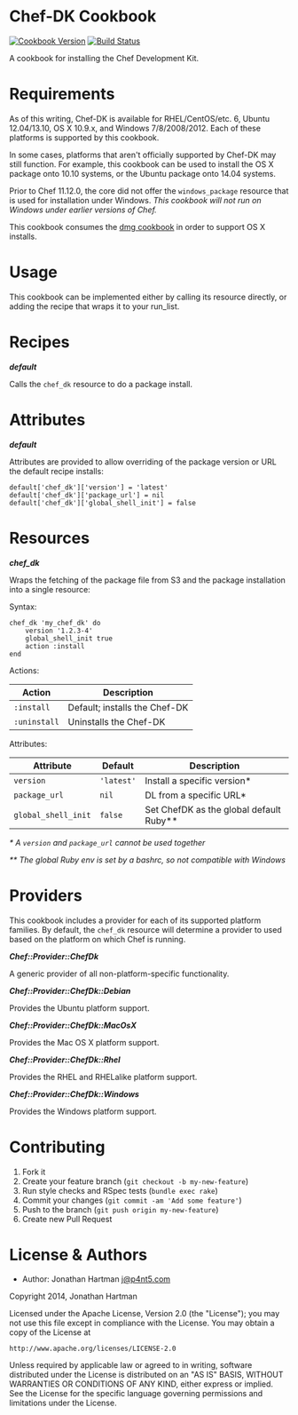 Chef-DK Cookbook
================
[![Cookbook Version](http://img.shields.io/cookbook/v/chef-dk.svg)][cookbook]
[![Build Status](http://img.shields.io/travis/RoboticCheese/chef-dk-chef.svg)][travis]

[cookbook]: https://supermarket.getchef.com/cookbooks/chef-dk
[travis]: http://travis-ci.org/RoboticCheese/chef-dk-chef

A cookbook for installing the Chef Development Kit.

Requirements
============

As of this writing, Chef-DK is available for RHEL/CentOS/etc. 6, Ubuntu
12.04/13.10, OS X 10.9.x, and Windows 7/8/2008/2012. Each of these platforms
is supported by this cookbook.

In some cases, platforms that aren't officially supported by Chef-DK may still
function. For example, this cookbook can be used to install the OS X package
onto 10.10 systems, or the Ubuntu package onto 14.04 systems.

Prior to Chef 11.12.0, the core did not offer the `windows_package` resource
that is used for installation under Windows. _This cookbook will not run on
Windows under earlier versions of Chef._

This cookbook consumes the
[dmg cookbook](http://supermarket.getchef.com/cookbooks/dmg) in order to
support OS X installs.

Usage
=====

This cookbook can be implemented either by calling its resource directly, or
adding the recipe that wraps it to your run_list.

Recipes
=======

***default***

Calls the `chef_dk` resource to do a package install.

Attributes
==========

***default***

Attributes are provided to allow overriding of the package version or URL the
default recipe installs:

    default['chef_dk']['version'] = 'latest'
    default['chef_dk']['package_url'] = nil
    default['chef_dk']['global_shell_init'] = false

Resources
=========

***chef_dk***

Wraps the fetching of the package file from S3 and the package installation
into a single resource:

Syntax:

    chef_dk 'my_chef_dk' do
        version '1.2.3-4'
        global_shell_init true
        action :install
    end

Actions:

| Action       | Description                   |
|--------------|-------------------------------|
| `:install`   | Default; installs the Chef-DK |
| `:uninstall` | Uninstalls the Chef-DK        |

Attributes:

| Attribute           | Default    | Description                               |
|---------------------|------------|-------------------------------------------|
| `version`           | `'latest'` | Install a specific version\*              |
| `package_url`       | `nil`      | DL from a specific URL\*                  |
| `global_shell_init` | `false`    | Set ChefDK as the global default Ruby\*\* |

_\* A `version` and `package_url` cannot be used together_

_\*\* The global Ruby env is set by a bashrc, so not compatible with Windows_

Providers
=========

This cookbook includes a provider for each of its supported platform families.
By default, the `chef_dk` resource will determine a provider to used based on
the platform on which Chef is running.

***Chef::Provider::ChefDk***

A generic provider of all non-platform-specific functionality.

***Chef::Provider::ChefDk::Debian***

Provides the Ubuntu platform support.

***Chef::Provider::ChefDk::MacOsX***

Provides the Mac OS X platform support.

***Chef::Provider::ChefDk::Rhel***

Provides the RHEL and RHELalike platform support.

***Chef::Provider::ChefDk::Windows***

Provides the Windows platform support.

Contributing
============

1. Fork it
2. Create your feature branch (`git checkout -b my-new-feature`)
3. Run style checks and RSpec tests (`bundle exec rake`)
4. Commit your changes (`git commit -am 'Add some feature'`)
5. Push to the branch (`git push origin my-new-feature`)
6. Create new Pull Request

License & Authors
=================
- Author: Jonathan Hartman <j@p4nt5.com>

Copyright 2014, Jonathan Hartman

Licensed under the Apache License, Version 2.0 (the "License");
you may not use this file except in compliance with the License.
You may obtain a copy of the License at

    http://www.apache.org/licenses/LICENSE-2.0

Unless required by applicable law or agreed to in writing, software
distributed under the License is distributed on an "AS IS" BASIS,
WITHOUT WARRANTIES OR CONDITIONS OF ANY KIND, either express or implied.
See the License for the specific language governing permissions and
limitations under the License.
